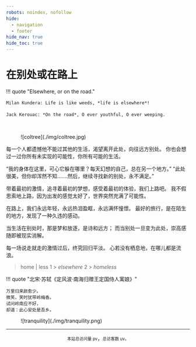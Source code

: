 ```yaml
---
robots: noindex, nofollow
hide:
  - navigation
  - footer
hide_nav: true
hide_toc: true
---
```


# 在别处或在路上

!!! quote "Elsewhere, or on the road."

    Milan Kundera: Life is like weeds, *life is elsewhere*!

    Jack Kerouac: *On the road*, O ever youthful, O ever weeping.

<br />

<figure markdown="span">
![coltree](./img/coltree.jpg)
</figure>

每一个人都遗憾他不能过其他的生活，渴望离开此处，向往远方别处。
你也会想过一过你所有未实现的可能性，你所有可能的生活。

“我的身体在这里，可心它躲在哪里？每天幻想的自己，总在另一个地方。”
“此处很美，但你却浑然不知.......然后，继续寻找新的别处，永不满足。”

带着最初的激情，追寻着最初的梦想，感受着最初的体验，我们上路吧。
我不假思索地上路，因为出发的感觉太好了，世界突然充满了可能性。

在路上，我们永远年轻，永远热泪盈眶，永远满怀憧憬。
最好的旅行，是在陌生的地方，发现了一种久违的感动。

当生活在别处时，那是梦和放逐，是诗和远方；
而当别处一旦变为此处，崇高感随即被现实消解。

每一场说走就走的激情过后，终究回归平淡。
心若没有栖息地，在哪儿都是流浪。

> home | less 1 > *elsewhere* 2 > *homeless*

!!! quote "北宋·苏轼《定风波·南海归赠王定国侍人寓娘》"

    万里归来颜愈少。
    微笑，笑时犹带岭梅香。
    试问岭南应不好，
    却道：此心安处是吾乡。

<figure markdown="span">
![tranquility](./img/tranquility.png)
</figure>

---

<center><span id="busuanzi_container_site_pv" style="font-size:0.8em;color=grey">本站总访问量 <span id="busuanzi_value_site_pv">pv</span></span>，<span id="busuanzi_container_site_uv" style="font-size:0.8em;color=grey">总访客数 <span id="busuanzi_value_site_uv">uv</span>。</span></center>